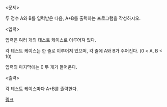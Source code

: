 <문제>

두 정수 A와 B를 입력받은 다음, A+B를 출력하는 프로그램을 작성하시오.

<입력>

입력은 여러 개의 테스트 케이스로 이루어져 있다.

각 테스트 케이스는 한 줄로 이루어져 있으며, 각 줄에 A와 B가 주어진다. (0 < A, B < 10)

입력의 마지막에는 0 두 개가 들어온다.

<출력>

각 테스트 케이스마다 A+B를 출력한다.

[링크](https://www.acmicpc.net/problem/10952)
